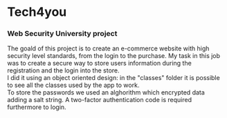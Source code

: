 # Tech4you
<h3>Web Security University project</h3>

The goald of this project is to create an e-commerce website with high security level standards, from the login to the purchase. 
My task in this job was to create a secure way to store users information during the registration and the login into the store.
<br>
I did it using an object oriented design: in the "classes" folder it is possible to see all the classes used by the app to work.
<br>
To store the passwords we used an alghorithm which encrypted data adding a salt string. A two-factor authentication code is required furthermore to login.
<br>
 
